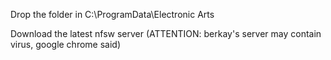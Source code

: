 Drop the folder in C:\ProgramData\Electronic Arts

Download the latest nfsw server (ATTENTION: berkay's server may contain virus, google chrome said)
